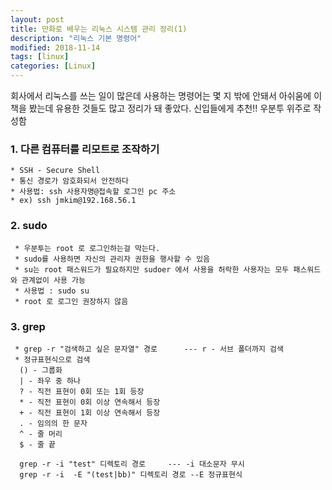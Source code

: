```yaml
---
layout: post
title: 만화로 배우는 리눅스 시스템 관리 정리(1) 
description: "리눅스 기본 명령어"
modified: 2018-11-14
tags: [linux]
categories: [Linux]
---
```


회사에서 리눅스를 쓰는 일이 많은데 사용하는 명령어는 몇 지 밖에 안돼서 
아쉬움에 이 책을 봤는데 유용한 것들도 많고 정리가 돼 좋았다. 
신입들에게 추천!!  우분투 위주로 작성함 

### 1. 다른 컴퓨터를 리모트로 조작하기 

    * SSH - Secure Shell 
    * 통신 경로가 암호화되서 안전하다 
    * 사용법: ssh 사용자명@접속할 로그인 pc 주소 
    * ex) ssh jmkim@192.168.56.1 
      
    

### 2. sudo 
   
     * 우분투는 root 로 로그인하는걸 막는다.  
     * sudo를 사용하면 자신의 관리자 권한을 행사할 수 있음 
     * su는 root 패스워드가 필요하지만 sudoer 에서 사용을 허락한 사용자는 모두 패스워드와 관계없이 사용 가능 
     * 사용법 : sudo su 
     * root 로 로그인 권장하지 않음 
     
### 3. grep 
      
     * grep -r "검색하고 싶은 문자열" 경로      --- r - 서브 폴더까지 검색
     * 정규표현식으로 검색 
      () - 그룹화 
      | - 좌우 중 하나 
      ? - 직전 표현이 0회 또는 1회 등장 
      * - 직전 표현이 0회 이상 연속해서 등장 
      + - 직전 표현이 1회 이상 연속해서 등장 
      . - 임의의 한 문자 
      ^ - 줄 머리 
      $ - 줄 끝 
      
      grep -r -i "test" 디렉토리 경로     --- -i 대소문자 무시 
      grep -r -i  -E "(test|bb)" 디렉토리 경로 --E 정규표현식 
      
      
      
      
      
      
      












